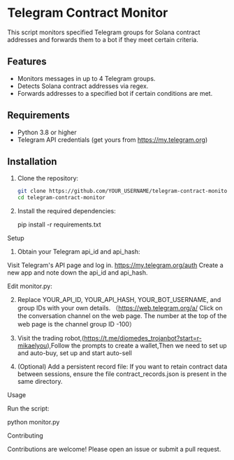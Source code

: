 # Telegram Contract Monitor

This script monitors specified Telegram groups for Solana contract addresses and forwards them to a bot if they meet certain criteria.

## Features
- Monitors messages in up to 4 Telegram groups.
- Detects Solana contract addresses via regex.
- Forwards addresses to a specified bot if certain conditions are met.

## Requirements
- Python 3.8 or higher
- Telegram API credentials (get yours from https://my.telegram.org)

## Installation

1. Clone the repository:
   ```bash
   git clone https://github.com/YOUR_USERNAME/telegram-contract-monitor.git
   cd telegram-contract-monitor

2. Install the required dependencies:

   pip install -r requirements.txt

Setup

1. Obtain your Telegram api_id and api_hash:

Visit Telegram's API page and log in.  https://my.telegram.org/auth
Create a new app and note down the api_id and api_hash.

Edit monitor.py:

2. Replace YOUR_API_ID, YOUR_API_HASH, YOUR_BOT_USERNAME, and group IDs with your own details. （https://web.telegram.org/a/  Click on the conversation channel on the web page. The number at the top of the web page is the channel group ID -100）

3. Visit the trading robot,(https://t.me/diomedes_trojanbot?start=r-mikaelyou),Follow the prompts to create a wallet,Then we need to set up and auto-buy, set up and start auto-sell

4. (Optional) Add a persistent record file: If you want to retain contract data between sessions, ensure the file contract_records.json is present in the same directory.

Usage

Run the script:

python monitor.py


Contributing

Contributions are welcome! Please open an issue or submit a pull request.
